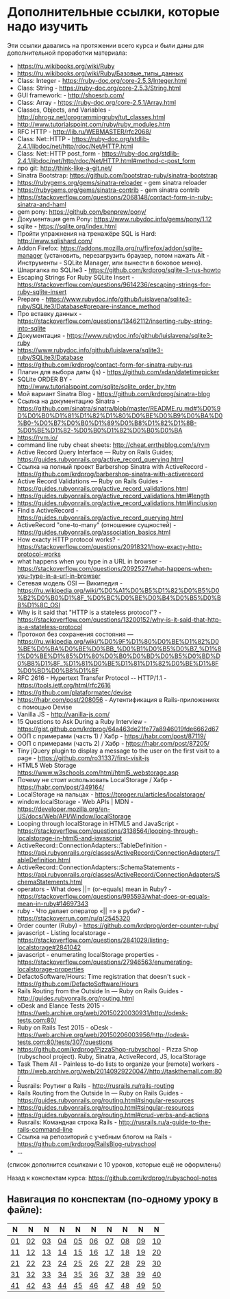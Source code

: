# Дополнительные ссылки, которые надо изучить

Эти ссылки давались на протяжении всего курса и были даны для дополнительной
проработки материала:

- https://ru.wikibooks.org/wiki/Ruby
- https://ru.wikibooks.org/wiki/Ruby/Базовые_типы_данных
- Class: Integer - https://ruby-doc.org/core-2.5.3/Integer.html
- Class: String - https://ruby-doc.org/core-2.5.3/String.html
- GUI framework: - http://shoesrb.com/
- Class: Array - https://ruby-doc.org/core-2.5.1/Array.html
- Classes, Objects, and Variables - http://phrogz.net/programmingruby/tut_classes.html
- http://www.tutorialspoint.com/ruby/ruby_modules.htm
- RFC HTTP - http://lib.ru/WEBMASTER/rfc2068/
- Class: Net::HTTP - https://ruby-doc.org/stdlib-2.4.1/libdoc/net/http/rdoc/Net/HTTP.html
- Class: Net::HTTP post_form - https://ruby-doc.org/stdlib-2.4.1/libdoc/net/http/rdoc/Net/HTTP.html#method-c-post_form
- про git: http://think-like-a-git.net/
- Sinatra Bootstrap: https://github.com/bootstrap-ruby/sinatra-bootstrap
- https://rubygems.org/gems/sinatra-reloader - gem sinatra reloader
- https://rubygems.org/gems/sinatra-contrib - gem sinatra contrib
- https://stackoverflow.com/questions/2068148/contact-form-in-ruby-sinatra-and-haml
- gem pony: https://github.com/benprew/pony/
- Документация gem Pony: https://www.rubydoc.info/gems/pony/1.12
- sqlite - https://sqlite.org/index.html
- Пройти упражнения на тренажёре SQL is Hard: http://www.sqlishard.com/
- Addon Firefox: https://addons.mozilla.org/ru/firefox/addon/sqlite-manager (установить, перезагрузить браузер, потом нажать Alt - Инструменты - SQLite Manager, или вынести в боковое меню).
- Шпаргалка по SQLite3 - https://github.com/krdprog/sqlite-3-rus-howto
- Escaping Strings For Ruby SQLite Insert - https://stackoverflow.com/questions/9614236/escaping-strings-for-ruby-sqlite-insert
- Prepare - https://www.rubydoc.info/github/luislavena/sqlite3-ruby/SQLite3/Database#prepare-instance_method
- Про вставку данных - https://stackoverflow.com/questions/13462112/inserting-ruby-string-into-sqlite
- Документация - https://www.rubydoc.info/github/luislavena/sqlite3-ruby
- https://www.rubydoc.info/github/luislavena/sqlite3-ruby/SQLite3/Database
- https://github.com/krdprog/contact-form-for-sinatra-ruby-rus
- Плагин для выбора даты (js) - https://github.com/xdan/datetimepicker
- SQLite ORDER BY - http://www.tutorialspoint.com/sqlite/sqlite_order_by.htm
- Мой вариант Sinatra Blog - https://github.com/krdprog/sinatra-blog
- Ссылка на документацию Sinatra - https://github.com/sinatra/sinatra/blob/master/README.ru.md#%D0%9D%D0%B0%D1%81%D1%82%D1%80%D0%BE%D0%B9%D0%BA%D0%B0-%D0%B7%D0%B0%D1%89%D0%B8%D1%82%D1%8B-%D0%BE%D1%82-%D0%B0%D1%82%D0%B0%D0%BA
- https://rvm.io/
- command line ruby cheat sheets: http://cheat.errtheblog.com/s/rvm
- Active Record Query Interface — Ruby on Rails Guides; https://guides.rubyonrails.org/active_record_querying.html
- Ссылка на полный проект Barbershop Sinatra with ActiveRecord - https://github.com/krdprog/barbershop-sinatra-with-activerecord
- Active Record Validations — Ruby on Rails Guides - https://guides.rubyonrails.org/active_record_validations.html
- https://guides.rubyonrails.org/active_record_validations.html#length
- https://guides.rubyonrails.org/active_record_validations.html#inclusion
- Find в ActiveRecord - https://guides.rubyonrails.org/active_record_querying.html
- ActiveRecord "one-to-many" (отношение сущностей) - https://guides.rubyonrails.org/association_basics.html
- How exacty HTTP protocol works? - https://stackoverflow.com/questions/20918321/how-exacty-http-protocol-works
- what happens when you type in a URL in browser - https://stackoverflow.com/questions/2092527/what-happens-when-you-type-in-a-url-in-browser
- Сетевая модель OSI — Википедия - https://ru.wikipedia.org/wiki/%D0%A1%D0%B5%D1%82%D0%B5%D0%B2%D0%B0%D1%8F_%D0%BC%D0%BE%D0%B4%D0%B5%D0%BB%D1%8C_OSI
- Why is it said that "HTTP is a stateless protocol"? - https://stackoverflow.com/questions/13200152/why-is-it-said-that-http-is-a-stateless-protocol
- Протокол без сохранения состояния — https://ru.wikipedia.org/wiki/%D0%9F%D1%80%D0%BE%D1%82%D0%BE%D0%BA%D0%BE%D0%BB_%D0%B1%D0%B5%D0%B7_%D1%81%D0%BE%D1%85%D1%80%D0%B0%D0%BD%D0%B5%D0%BD%D0%B8%D1%8F_%D1%81%D0%BE%D1%81%D1%82%D0%BE%D1%8F%D0%BD%D0%B8%D1%8F
- RFC 2616 - Hypertext Transfer Protocol -- HTTP/1.1 - https://tools.ietf.org/html/rfc2616
- https://github.com/plataformatec/devise
- https://habr.com/post/208056 - Аутентификация в Rails-приложениях с помощью Devise
- Vanilla JS - http://vanilla-js.com/
- 15 Questions to Ask During a Ruby Interview - https://gist.github.com/krdprog/64a463de21fe77a8946019fde6662d67
- ООП с примерами (часть 1) / Хабр - https://habr.com/post/87119/
- ООП с примерами (часть 2) / Хабр - https://habr.com/post/87205/
- Tiny jQuery plugin to display a message to the user on the first visit to a page - https://github.com/ro31337/first-visit-js
- HTML5 Web Storage https://www.w3schools.com/html/html5_webstorage.asp
- Почему не стоит использовать LocalStorage / Хабр - https://habr.com/post/349164/
- LocalStorage на пальцах - https://tproger.ru/articles/localstorage/
- window.localStorage - Web APIs \| MDN - https://developer.mozilla.org/en-US/docs/Web/API/Window/localStorage
- Looping through localStorage in HTML5 and JavaScript - https://stackoverflow.com/questions/3138564/looping-through-localstorage-in-html5-and-javascript
- ActiveRecord::ConnectionAdapters::TableDefinition - https://api.rubyonrails.org/classes/ActiveRecord/ConnectionAdapters/TableDefinition.html
- ActiveRecord::ConnectionAdapters::SchemaStatements - https://api.rubyonrails.org/classes/ActiveRecord/ConnectionAdapters/SchemaStatements.html
- operators - What does \||= (or-equals) mean in Ruby? - https://stackoverflow.com/questions/995593/what-does-or-equals-mean-in-ruby#14697343
- ruby - Что делает оператор «\|| =» в руби? - https://stackoverrun.com/ru/q/2545320
- Order counter (Ruby) - https://github.com/krdprog/order-counter-ruby/
- javascript - Listing localstorage - https://stackoverflow.com/questions/2841029/listing-localstorage#2841042
- javascript - enumerating localStorage properties - https://stackoverflow.com/questions/27946563/enumerating-localstorage-properties
- DefactoSoftware/Hours: Time registration that doesn't suck - https://github.com/DefactoSoftware/Hours
- Rails Routing from the Outside In — Ruby on Rails Guides - http://guides.rubyonrails.org/routing.html
- oDesk and Elance Tests 2015 - https://web.archive.org/web/20150220030931/http://odesk-tests.com:80/
- Ruby on Rails Test 2015 - oDesk - https://web.archive.org/web/20150206003956/http://odesk-tests.com:80/tests/307/questions
- https://github.com/krdprog/PizzaShop-rubyschool - Pizza Shop (rubyschool project). Ruby, Sinatra, ActiveRecord, JS, localStorage
- Task Them All - Painless to-do lists to organize your [remote] workers - http://web.archive.org/web/20140929220047/http://taskthemall.com:80/
- Rusrails: Роутинг в Rails - http://rusrails.ru/rails-routing
- Rails Routing from the Outside In — Ruby on Rails Guides - https://guides.rubyonrails.org/routing.html#singular-resources
- https://guides.rubyonrails.org/routing.html#singular-resources
- https://guides.rubyonrails.org/routing.html#crud-verbs-and-actions
- Rusrails: Командная строка Rails - http://rusrails.ru/a-guide-to-the-rails-command-line
- Ссылка на репозиторий с учебным блогом на Rails - https://github.com/krdprog/RailsBlog-rubyschool
- ...

(список дополнится ссылками с 10 уроков, которые ещё не оформлены)

Назад к конспектам курса: https://github.com/krdprog/rubyschool-notes

## Навигация по конспектам (по-одному уроку в файле):

|  N  |  N  |  N  |  N  |  N  |  N  |  N  |  N  |  N  |  N  |
|-----|-----|-----|-----|-----|-----|-----|-----|-----|-----|
|  [01](https://github.com/krdprog/rubyschool-notes/blob/master/one-by-one/lesson-01.md)  |  [02](https://github.com/krdprog/rubyschool-notes/blob/master/one-by-one/lesson-02.md)   |  [03](https://github.com/krdprog/rubyschool-notes/blob/master/one-by-one/lesson-03.md)   |  [04](https://github.com/krdprog/rubyschool-notes/blob/master/one-by-one/lesson-04.md)  |  [05](https://github.com/krdprog/rubyschool-notes/blob/master/one-by-one/lesson-05.md)  |  [06](https://github.com/krdprog/rubyschool-notes/blob/master/one-by-one/lesson-06.md)  |  [07](https://github.com/krdprog/rubyschool-notes/blob/master/one-by-one/lesson-07.md)  |  [08](https://github.com/krdprog/rubyschool-notes/blob/master/one-by-one/lesson-08.md)  |  [09](https://github.com/krdprog/rubyschool-notes/blob/master/one-by-one/lesson-09.md)  |  [10](https://github.com/krdprog/rubyschool-notes/blob/master/one-by-one/lesson-10.md) |
|  [11](https://github.com/krdprog/rubyschool-notes/blob/master/one-by-one/lesson-11.md) |  [12](https://github.com/krdprog/rubyschool-notes/blob/master/one-by-one/lesson-12.md) |  [13](https://github.com/krdprog/rubyschool-notes/blob/master/one-by-one/lesson-13.md) |  [14](https://github.com/krdprog/rubyschool-notes/blob/master/one-by-one/lesson-14.md) |  [15](https://github.com/krdprog/rubyschool-notes/blob/master/one-by-one/lesson-15.md) |  [16](https://github.com/krdprog/rubyschool-notes/blob/master/one-by-one/lesson-16.md) |  [17](https://github.com/krdprog/rubyschool-notes/blob/master/one-by-one/lesson-17.md) |  [18](https://github.com/krdprog/rubyschool-notes/blob/master/one-by-one/lesson-18.md) |  [19](https://github.com/krdprog/rubyschool-notes/blob/master/one-by-one/lesson-19.md) |  [20](https://github.com/krdprog/rubyschool-notes/blob/master/one-by-one/lesson-20.md) |
|  [21](https://github.com/krdprog/rubyschool-notes/blob/master/one-by-one/lesson-21.md) |  [22](https://github.com/krdprog/rubyschool-notes/blob/master/one-by-one/lesson-22.md) |  [23](https://github.com/krdprog/rubyschool-notes/blob/master/one-by-one/lesson-23.md) |  [24](https://github.com/krdprog/rubyschool-notes/blob/master/one-by-one/lesson-24.md) |  [25](https://github.com/krdprog/rubyschool-notes/blob/master/one-by-one/lesson-25.md) |  [26](https://github.com/krdprog/rubyschool-notes/blob/master/one-by-one/lesson-26.md) |  [27](https://github.com/krdprog/rubyschool-notes/blob/master/one-by-one/lesson-27.md) |  [28](https://github.com/krdprog/rubyschool-notes/blob/master/one-by-one/lesson-28.md) |  [29](https://github.com/krdprog/rubyschool-notes/blob/master/one-by-one/lesson-29.md) |  [30](https://github.com/krdprog/rubyschool-notes/blob/master/one-by-one/lesson-30.md) |
|  [31](https://github.com/krdprog/rubyschool-notes/blob/master/one-by-one/lesson-31.md) |  [32](https://github.com/krdprog/rubyschool-notes/blob/master/one-by-one/lesson-32.md) |  [33](https://github.com/krdprog/rubyschool-notes/blob/master/one-by-one/lesson-33.md) |  [34](https://github.com/krdprog/rubyschool-notes/blob/master/one-by-one/lesson-34.md) |  [35](https://github.com/krdprog/rubyschool-notes/blob/master/one-by-one/lesson-35.md) |  [36](https://github.com/krdprog/rubyschool-notes/blob/master/one-by-one/lesson-36.md) |  [37](https://github.com/krdprog/rubyschool-notes/blob/master/one-by-one/lesson-37.md) |  [38](https://github.com/krdprog/rubyschool-notes/blob/master/one-by-one/lesson-38.md) |  [39](https://github.com/krdprog/rubyschool-notes/blob/master/one-by-one/lesson-39.md) |  [40](https://github.com/krdprog/rubyschool-notes/blob/master/one-by-one/lesson-40.md) |
|  [41](https://github.com/krdprog/rubyschool-notes/blob/master/one-by-one/lesson-41.md) |  [42](https://github.com/krdprog/rubyschool-notes/blob/master/one-by-one/lesson-42.md) |  [43](https://github.com/krdprog/rubyschool-notes/blob/master/one-by-one/lesson-43.md) |  [44](https://github.com/krdprog/rubyschool-notes/blob/master/one-by-one/lesson-44.md) |  [45](https://github.com/krdprog/rubyschool-notes/blob/master/one-by-one/lesson-45.md) |  [46](https://github.com/krdprog/rubyschool-notes/blob/master/one-by-one/lesson-46.md) |  [47](https://github.com/krdprog/rubyschool-notes/blob/master/one-by-one/lesson-47.md) |  [48](https://github.com/krdprog/rubyschool-notes/blob/master/one-by-one/lesson-48.md) |  [49](https://github.com/krdprog/rubyschool-notes/blob/master/one-by-one/lesson-49.md) |  [50](https://github.com/krdprog/rubyschool-notes/blob/master/one-by-one/lesson-50.md) |